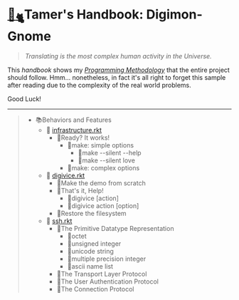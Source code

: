 # [🏡](http://gyoudmon.org/~wargrey:DigiGnome)[<sub>🐈</sub>](http://gyoudmon.org/~wargrey:DigiGnome)Tamer's Handbook: Digimon-Gnome

> _Translating is the most complex human activity in the Universe._

This _handbook_ shows my _[Programming
Methodology](https://github.com/digital-world/wargrey)_ that the entire
project should follow. Hmm... nonetheless, in fact it's all right to
forget this sample after reading due to the complexity of the real world
problems.

Good Luck!

---

> + 📚Behaviors and Features
>     + 📖
[infrastructure.rkt](http://gyoudmon.org/~wargrey:DigiGnome/infrastructure.rkt)
>       + 📑Ready? It works!
>         + 📑make: simple options
>           + 📑make --silent --help
>           + 📑make --silent love
>         + 📑make: complex options
>     + 📖
[digivice.rkt](http://gyoudmon.org/~wargrey:DigiGnome/digivice.rkt)
>       + 📑Make the demo from scratch
>       + 📑That's it, Help!
>         + 📑digivice \[action\]
>         + 📑digivice action \[option\]
>       + 📑Restore the filesystem
>     + 📖
[ssh.rkt](http://gyoudmon.org/~wargrey:DigiGnome/ssh.rkt)
>       + 📑The Primitive Datatype Representation
>         + 📑octet
>         + 📑unsigned integer
>         + 📑unicode string
>         + 📑multiple precision integer
>         + 📑ascii name list
>       + 📑The Transport Layer Protocol
>       + 📑The User Authentication Protocol
>       + 📑The Connection Protocol
